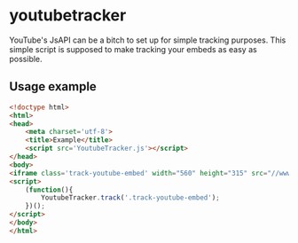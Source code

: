 # youtubetracker

YouTube's JsAPI can be a bitch to set up for simple tracking purposes.
This simple script is supposed to make tracking your embeds as easy as possible.

## Usage example
```html
<!doctype html>
<html>
<head>
	<meta charset='utf-8'>
	<title>Example</title>
    <script src='YoutubeTracker.js'></script>
</head>
<body>
<iframe class='track-youtube-embed' width="560" height="315" src="//www.youtube.com/embed/tgO4Gd4RhvM" frameborder="0" allowfullscreen></iframe>
<script>
    (function(){
        YoutubeTracker.track('.track-youtube-embed');
    })();
</script>
</body>
</html>
```

